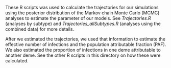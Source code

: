 These R scripts was used to calculate the trajectories for our simulations using the posterior distribution of the Markov chain Monte Carlo (MCMC) analyses to estimate the parameter of our models. See *Trajectories.R* (analyses by subtype) and *Trajectories_allSubtypes.R* (analyses using the combined data) for more details.

After we estimated the trajectories, we used that information to estimate the effective number of infections and the population attributable fraction (PAF). We also estimated the proportion of infections in one deme attributable to another deme. See the other R scripts in this directory on how these were calculated.
